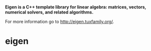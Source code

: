 **Eigen is a C++ template library for linear algebra: matrices, vectors, numerical solvers, and related algorithms.**

For more information go to http://eigen.tuxfamily.org/.
# eigen
